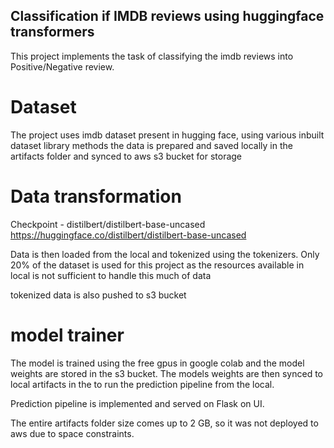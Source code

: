 ## Classification if IMDB reviews using huggingface transformers

This project implements the task of classifying the imdb reviews into Positive/Negative review.

# Dataset
The project uses imdb dataset present in hugging face, using various inbuilt dataset library methods the data is prepared and saved locally in the artifacts folder and synced to aws s3 bucket for storage

# Data transformation 
Checkpoint - distilbert/distilbert-base-uncased
https://huggingface.co/distilbert/distilbert-base-uncased

Data is then loaded from the local and tokenized using the tokenizers. Only 20% of the dataset is used for this project as the resources available in local is not sufficient to handle this much of data

tokenized data is also pushed to s3 bucket

# model trainer
The model is trained using the free gpus in google colab and the model weights are stored in the s3 bucket. The models weights are then synced to local artifacts in the to run the prediction pipeline from the local. 

Prediction pipeline is implemented and served on Flask on UI.

The entire artifacts folder size comes up to 2 GB, so it was not deployed to aws due to space constraints.


